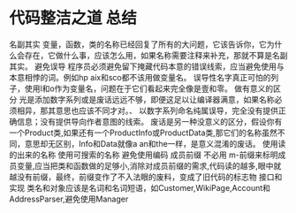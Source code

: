 # 代码整洁之道 总结
名副其实
变量，函数，类的名称已经回复了所有的大问题，它该告诉你，它为什么会存在，它做什么事，应该怎么用，如果名称需要注释来补充，那就不算是名副其实。
避免误导
程序员必须避免留下掩藏代码本意的错误线索，应当避免使用与本意相悖的词。例如hp aix和sco都不该用做变量名。
误导性名字真正可怕的列子，使用l和o作为变量名，问题在于它们看起来完全像是壹和零。
做有意义的区分
光是添加数字系列或是废话远远不够，即便这足以让编译器满意，如果名称必须相异，那其意思也应该不同才对。、
以数字系列命名纯属误导，完全没有提供正确信息；没有提供导向作者意图的线索。
废话是另一种没意义的区分，假设你有一个Product类,如果还有一个ProductInfo或ProductData类,那它们的名称虽然不同，意思却无区别，Info和Data就像a an和the一样，是意义混淆的废话。
使用读的出来的名称
使用可搜索的名称
避免使用编码
成员前缀
不必用 m-前缀来标明成员变量,应当把类和函数做的足够小,消除对成员前缀的需求,代码读的越多,眼中就越没有前缀，最终，前缀变作了不入法眼的废料，变成了旧代码的标志物
接口和实现
类名和对象应该是名词和名词短语，如Customer,WikiPage,Account和AddressParser,避免使用Manager
